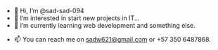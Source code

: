 - 👋 Hi, I’m @sad-sad-094
- 👀 I’m interested in start new projects in IT...
- 🌱 I’m currently learning web development and something else.
<!--- 💞️ I’m looking to collaborate on ... --->
- 📫 You can reach me on sadw621@gmail.com or +57 350 6487868.

<!---
sad-sad-094/sad-sad-094 is a ✨ special ✨ repository because its `README.md` (this file) appears on your GitHub profile.
You can click the Preview link to take a look at your changes.
--->
